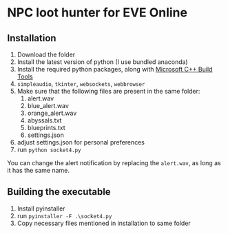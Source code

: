 # NPC loot hunter for EVE Online

## Installation

1. Download the folder
2. Install the latest version of python (I use bundled anaconda)
3. Install the required python packages, along with [Microsoft C++ Build Tools](https://visualstudio.microsoft.com/visual-cpp-build-tools/)
4. `simpleaudio`, `tkinter`, `websockets`, `webbrowser`
5. Make sure that the following files are present in the same folder:
   1. alert.wav
   2. blue_alert.wav
   3. orange_alert.wav
   4. abyssals.txt
   5. blueprints.txt
   6. settings.json
6. adjust settings.json for personal preferences
7. run `python socket4.py`

You can change the alert notification by replacing the `alert.wav`, as long as it has the same name.

## Building the executable

1. Install pyinstaller
2. run `pyinstaller -F .\socket4.py`
3. Copy necessary files mentioned in installation to same folder
